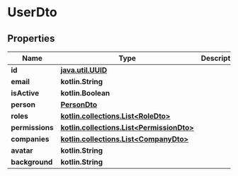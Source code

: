 
# UserDto

## Properties
| Name | Type | Description | Notes |
| ------------ | ------------- | ------------- | ------------- |
| **id** | [**java.util.UUID**](java.util.UUID.md) |  |  |
| **email** | **kotlin.String** |  |  |
| **isActive** | **kotlin.Boolean** |  |  |
| **person** | [**PersonDto**](PersonDto.md) |  |  |
| **roles** | [**kotlin.collections.List&lt;RoleDto&gt;**](RoleDto.md) |  |  |
| **permissions** | [**kotlin.collections.List&lt;PermissionDto&gt;**](PermissionDto.md) |  |  |
| **companies** | [**kotlin.collections.List&lt;CompanyDto&gt;**](CompanyDto.md) |  |  |
| **avatar** | **kotlin.String** |  |  [optional] |
| **background** | **kotlin.String** |  |  [optional] |




